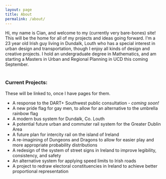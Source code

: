 ```yaml
---
layout: page
title: About
permalink: /about/
---
```


Hi, my name is Cian, and welcome to my (currently very bare-bones) site! This will be the home for all of my projects and ideas going forward. I'm a 23 year old Irish guy living in Dundalk, Louth who has a special interest in urban design and transportation, though I enjoy all kinds of design and creative projects. I hold an undergraduate degree in Mathematics, and am starting a Masters in Urban and Regional Planning in UCD this coming September.  
<br>

### Current Projects:
These will be linked to, once I have pages for them.
* A response to the DART+ Southwest public consultation - *coming soon!*
* A new pride flag for gay men, to allow for an alternative to the umbrella rainbow flag
* A modern bus system for Dundalk, Co. Louth
* A potential future urban and commuter rail system for the Greater Dublin Area
* A future plan for intercity rail on the island of Ireland
* A re-imagining of Dungeons and Dragons to allow for easier play and more appropriate probability distributions
* A redesign of the system of street signs in Ireland to improve legibility, consistency, and safety
* An alternative system for applying speed limits to Irish roads
* A project to redraw electoral constituencies in Ireland to achieve better proportional representation

